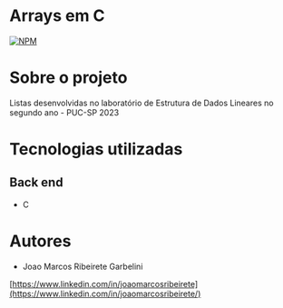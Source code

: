 # Arrays em C
[![NPM](https://img.shields.io/npm/l/react)](https://github.com/joaomarcosribeiretee/Hotel_LIC/blob/main/LICENSE) 

# Sobre o projeto

Listas desenvolvidas no laboratório de Estrutura de Dados Lineares no segundo ano - PUC-SP 2023

# Tecnologias utilizadas
## Back end
- C 

# Autores

- Joao Marcos Ribeirete Garbelini

[https://www.linkedin.com/in/joaomarcosribeirete](https://www.linkedin.com/in/joaomarcosribeirete/)

